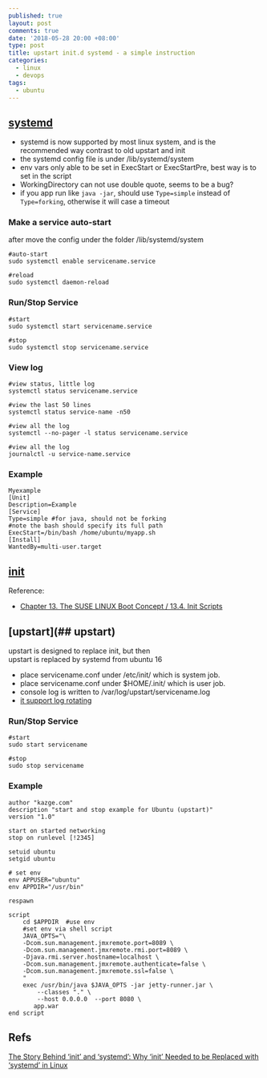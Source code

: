 ```yaml
---
published: true
layout: post
comments: true
date: '2018-05-28 20:00 +08:00'
type: post
title: upstart init.d systemd - a simple instruction
categories:
  - linux
  - devops
tags:
  - ubuntu
---
```

## [systemd](https://www.freedesktop.org/software/systemd/man/systemd.service.html)
- systemd is now supported by most linux system, and is the recommended way contrast to old upstart and init
- the systemd config file is under /lib/systemd/system
- env vars only able to be set in ExecStart or ExecStartPre, best way is to set in the script
- WorkingDirectory can not use double quote, seems to be a bug?
- if you app run like `java -jar`, should use `Type=simple` instead of `Type=forking`, otherwise it will case a timeout  

### Make a service auto-start
after move the config under the folder /lib/systemd/system
```shell
#auto-start
sudo systemctl enable servicename.service

#reload
sudo systemctl daemon-reload
```

### Run/Stop Service  
```shell
#start
sudo systemctl start servicename.service

#stop
sudo systemctl stop servicename.service
```

### View log
```shell
#view status, little log
systemctl status servicename.service 

#view the last 50 lines
systemctl status service-name -n50  

#view all the log
systemctl --no-pager -l status servicename.service 

#view all the log
journalctl -u service-name.service 

```

### Example  
```shell
Myexample
[Unit]
Description=Example
[Service]
Type=simple #for java, should not be forking
#note the bash should specify its full path
ExecStart=/bin/bash /home/ubuntu/myapp.sh
[Install]
WantedBy=multi-user.target
```

## [init](http://www.tldp.org/LDP/intro-linux/html/sect_04_02.html)
Reference:
- [Chapter 13. The SUSE LINUX Boot Concept / 13.4. Init Scripts](https://www.novell.com/documentation/suse91/suselinux-adminguide/html/ch13s04.html)

## [upstart](## upstart)
upstart is designed to replace init, but then  
upstart is replaced by systemd from ubuntu 16

- place servicename.conf under /etc/init/ which is system job.
- place servicename.conf under $HOME/.init/ which is user job.
- console log is written to /var/log/upstart/servicename.log
- [it support log rotating](http://manpages.ubuntu.com/manpages/xenial/man8/logrotate.8.html) 

### Run/Stop Service  
```shell
#start
sudo start servicename

#stop
sudo stop servicename
```

### Example  
```shell
author "kazge.com"
description "start and stop example for Ubuntu (upstart)"
version "1.0"

start on started networking
stop on runlevel [!2345]

setuid ubuntu
setgid ubuntu

# set env
env APPUSER="ubuntu"
env APPDIR="/usr/bin"

respawn

script
	cd $APPDIR	#use env
    #set env via shell script
	JAVA_OPTS="\
	-Dcom.sun.management.jmxremote.port=8089 \
	-Dcom.sun.management.jmxremote.rmi.port=8089 \
	-Djava.rmi.server.hostname=localhost \
	-Dcom.sun.management.jmxremote.authenticate=false \
	-Dcom.sun.management.jmxremote.ssl=false \
	"
	exec /usr/bin/java $JAVA_OPTS -jar jetty-runner.jar \
	    --classes "." \
	    --host 0.0.0.0  --port 8080 \
	   app.war
end script

```

## Refs  

[The Story Behind ‘init’ and ‘systemd’: Why ‘init’ Needed to be Replaced with ‘systemd’ in Linux](https://www.tecmint.com/systemd-replaces-init-in-linux/)
